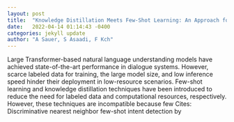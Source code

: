 ```yaml
---
layout: post
title:  "Knowledge Distillation Meets Few-Shot Learning: An Approach for Few-Shot Intent Classification Within and Across Domains"
date:   2022-04-14 01:14:43 -0400
categories: jekyll update
author: "A Sauer, S Asaadi, F Kch"
---
```

Large Transformer-based natural language understanding models have achieved state-of-the-art performance in dialogue systems. However, scarce labeled data for training, the large model size, and low inference speed hinder their deployment in low-resource scenarios. Few-shot learning and knowledge distillation techniques have been introduced to reduce the need for labeled data and computational resources, respectively. However, these techniques are incompatible because few Cites: Discriminative nearest neighbor few-shot intent detection by